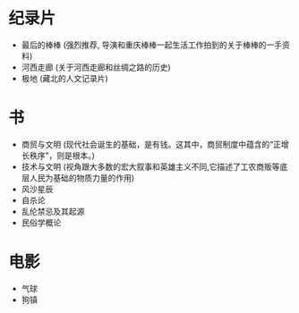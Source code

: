 # 纪录片
* 最后的棒棒 (强烈推荐, 导演和重庆棒棒一起生活工作拍到的关于棒棒的一手资料)
* 河西走廊 (关于河西走廊和丝绸之路的历史)
* 极地  (藏北的人文记录片)


# 书
* 商贸与文明 (现代社会诞生的基础，是有钱。这其中，商贸制度中蕴含的“正增长秩序”，则是根本。)
* 技术与文明 (视角跟大多数的宏大叙事和英雄主义不同,它描述了工农商贩等底层人民为基础的物质力量的作用)
* 风沙星辰
* 自杀论
* 乱伦禁忌及其起源
* 民俗学概论


# 电影
* 气球
* 狗镇